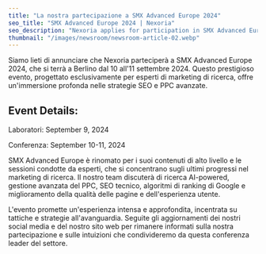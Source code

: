 ```yaml
---
title: "La nostra partecipazione a SMX Advanced Europe 2024"
seo_title: "SMX Advanced Europe 2024 | Nexoria"
seo_description: "Nexoria applies for participation in SMX Advanced Europe 2024 in Berlin, showcasing advanced SEO and PPC strategies. Join us for expert discussions and insights on AI, Google Ranking, and more."
thumbnail: "/images/newsroom/newsroom-article-02.webp"
---
```


<p class="text">
Siamo lieti di annunciare che Nexoria parteciperà a SMX Advanced Europe 2024, che si terrà a Berlino dal 10 all'11 settembre 2024. Questo prestigioso evento, progettato esclusivamente per esperti di marketing di ricerca, offre un'immersione profonda nelle strategie SEO e PPC avanzate.
</p>

## Event Details:

<p class="item">Laboratori: <span class="date-highlight">September 9, 2024</span></p>
<p class="item">Conferenza: <span class="date-highlight">September 10-11, 2024</span></p>

<p class="text">
SMX Advanced Europe è rinomato per i suoi contenuti di alto livello e le sessioni condotte da esperti, che si concentrano sugli ultimi progressi nel marketing di ricerca. Il nostro team discuterà di ricerca AI-powered, gestione avanzata del PPC, SEO tecnico, algoritmi di ranking di Google e miglioramento della qualità delle pagine e dell'esperienza utente.
</p>

<p class="text">
L'evento promette un'esperienza intensa e approfondita, incentrata su tattiche e strategie all'avanguardia. Seguite gli aggiornamenti dei nostri social media e del nostro sito web per rimanere informati sulla nostra partecipazione e sulle intuizioni che condivideremo da questa conferenza leader del settore.
<p>
